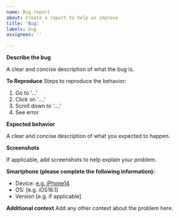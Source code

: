 ```yaml
---
name: Bug report
about: Create a report to help us improve
title: 'Bug: '
labels: bug
assignees: ''

---
```


<!--- Provide a general summary of the issue in the Title above -->

<!--- More than 50 issues open?  -->
<!--- Help us reduce the work first :-) -->
**Describe the bug**
<!--- If describing a bug, tell us what happens instead of the expected behavior -->
A clear and concise description of what the bug is.

**To Reproduce**
Steps to reproduce the behavior:
1. Go to '...'
2. Click on '....'
3. Scroll down to '....'
4. See error

**Expected behavior**
<!--- If you're describing a bug, tell us what should happen -->
<!--- If you're suggesting a change/improvement, tell us how it should work -->
A clear and concise description of what you expected to happen.

**Screenshots**
<!--- Describe, in detail, what needs to happen to reproduce this bug -->
<!--- Give us a screenshot (if it's helpful for this particular bug) -->
If applicable, add screenshots to help explain your problem.

**Smartphone (please complete the following information):**
- Device: [e.g. iPhone14](https://gist.github.com/adamawolf/3048717)
- OS: [e.g. iOS16.1]
- Version [e.g. if applicable]

**Additional context**
Add any other context about the problem here.
